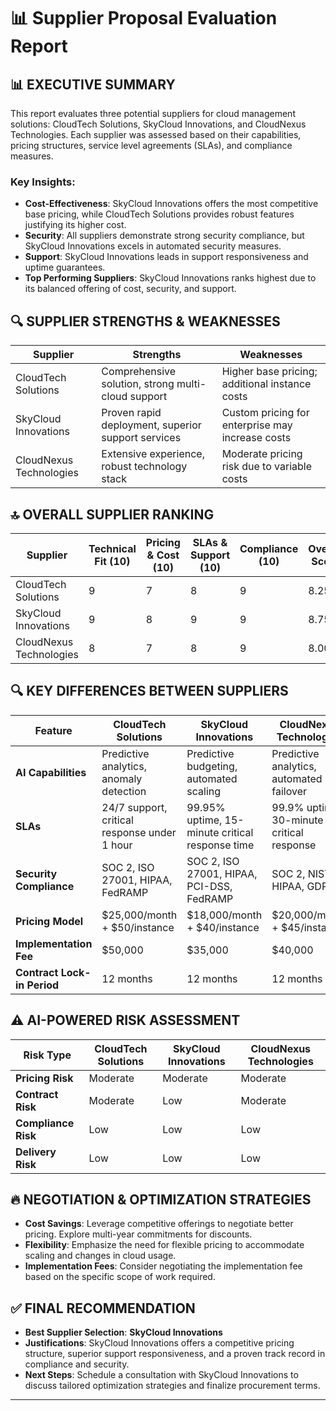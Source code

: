 # 📊 Supplier Proposal Evaluation Report

## 📊 EXECUTIVE SUMMARY
This report evaluates three potential suppliers for cloud management solutions: CloudTech Solutions, SkyCloud Innovations, and CloudNexus Technologies. Each supplier was assessed based on their capabilities, pricing structures, service level agreements (SLAs), and compliance measures. 

### Key Insights:
- **Cost-Effectiveness**: SkyCloud Innovations offers the most competitive base pricing, while CloudTech Solutions provides robust features justifying its higher cost.
- **Security**: All suppliers demonstrate strong security compliance, but SkyCloud Innovations excels in automated security measures.
- **Support**: SkyCloud Innovations leads in support responsiveness and uptime guarantees.
- **Top Performing Suppliers**: SkyCloud Innovations ranks highest due to its balanced offering of cost, security, and support.

## 🔍 SUPPLIER STRENGTHS & WEAKNESSES

| Supplier              | Strengths                                             | Weaknesses                                         |
|----------------------|------------------------------------------------------|---------------------------------------------------|
| CloudTech Solutions   | Comprehensive solution, strong multi-cloud support   | Higher base pricing; additional instance costs     |
| SkyCloud Innovations   | Proven rapid deployment, superior support services   | Custom pricing for enterprise may increase costs   |
| CloudNexus Technologies| Extensive experience, robust technology stack        | Moderate pricing risk due to variable costs       |

## 🔝 OVERALL SUPPLIER RANKING

| **Supplier**                | **Technical Fit (10)** | **Pricing & Cost (10)** | **SLAs & Support (10)** | **Compliance (10)** | **Overall Score** |
|----------------------------|------------------------|-------------------------|--------------------------|---------------------|-------------------|
| CloudTech Solutions         | 9                      | 7                       | 8                        | 9                   | 8.25              |
| SkyCloud Innovations         | 9                      | 8                       | 9                        | 9                   | 8.75              |
| CloudNexus Technologies     | 8                      | 7                       | 8                        | 9                   | 8.00              |

## 🔍 KEY DIFFERENCES BETWEEN SUPPLIERS

| Feature                       | CloudTech Solutions                                    | SkyCloud Innovations                                       | CloudNexus Technologies                              |
|-------------------------------|-------------------------------------------------------|----------------------------------------------------------|-----------------------------------------------------|
| **AI Capabilities**           | Predictive analytics, anomaly detection                | Predictive budgeting, automated scaling                   | Predictive analytics, automated failover            |
| **SLAs**                      | 24/7 support, critical response under 1 hour         | 99.95% uptime, 15-minute critical response time         | 99.9% uptime, 30-minute critical response           |
| **Security Compliance**       | SOC 2, ISO 27001, HIPAA, FedRAMP                      | SOC 2, ISO 27001, HIPAA, PCI-DSS, FedRAMP               | SOC 2, NIST, HIPAA, GDPR                             |
| **Pricing Model**             | $25,000/month + $50/instance                          | $18,000/month + $40/instance                             | $20,000/month + $45/instance                         |
| **Implementation Fee**        | $50,000                                              | $35,000                                                  | $40,000                                             |
| **Contract Lock-in Period**   | 12 months                                            | 12 months                                                | 12 months                                           |

## ⚠️ AI-POWERED RISK ASSESSMENT

| Risk Type        | CloudTech Solutions | SkyCloud Innovations | CloudNexus Technologies |
|------------------|---------------------|----------------------|-------------------------|
| **Pricing Risk** | Moderate            | Moderate             | Moderate                |
| **Contract Risk**| Moderate            | Low                  | Moderate                |
| **Compliance Risk**| Low               | Low                  | Low                     |
| **Delivery Risk**| Low                 | Low                  | Low                     |

## 🔥 NEGOTIATION & OPTIMIZATION STRATEGIES
- **Cost Savings**: Leverage competitive offerings to negotiate better pricing. Explore multi-year commitments for discounts.
- **Flexibility**: Emphasize the need for flexible pricing to accommodate scaling and changes in cloud usage.
- **Implementation Fees**: Consider negotiating the implementation fee based on the specific scope of work required.

## ✅ FINAL RECOMMENDATION
- **Best Supplier Selection**: **SkyCloud Innovations**
- **Justifications**: SkyCloud Innovations offers a competitive pricing structure, superior support responsiveness, and a proven track record in compliance and security.
- **Next Steps**: Schedule a consultation with SkyCloud Innovations to discuss tailored optimization strategies and finalize procurement terms.

---
```